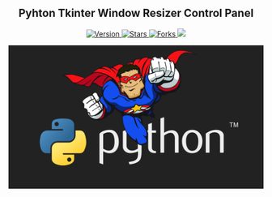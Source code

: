 
<h2 align="center">Pyhton Tkinter Window Resizer Control Panel</h2>

<p align="center">
  
  <a href="https://github.com/BrianMarquez3/Python-Course/Pyhton-Tkinter-Window-Resizer-Control-Panel/tags">
    <img src="https://img.shields.io/github/tag/BrianMarquez3/Python-Course/Pyhton-Tkinter-Window-Resizer-Control-Panel.svg?label=version&style=flat" alt="Version">
  </a>
  <a href="https://github.com/BrianMarquez3/Python-Course/Pyhton Tkinter-Window-Resizer-Control-Panel/stargazers">
    <img src="https://img.shields.io/github/stars/BrianMarquez3/Python-Course.svg?style=flat" alt="Stars">
  </a>
  <a href="https://github.com/BrianMarquez3/Python-Course/network">
    <img src="https://img.shields.io/github/forks/BrianMarquez3/Python-Course.svg?style=flat" alt="Forks">
  </a>
  <a>
      <img src="https://img.shields.io/badge/Next%20Release-Nov%2020-green">
  </a>
  
</p>
  
![python](./Images/hero.jpg)